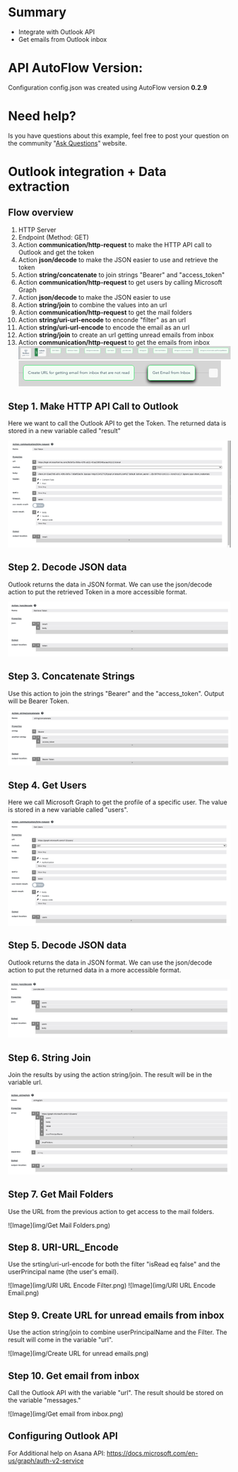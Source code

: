 

# Summary
* Integrate with Outlook API
* Get emails from Outlook inbox

# API AutoFlow Version:
Configuration config.json was created using AutoFlow version __0.2.9__

# Need help?
Is you have questions about this example, feel free to post your question on the community "<a href="https://interactor.com/autoflow/questions" target="_blank">Ask Questions</a>" website.

# Outlook integration + Data extraction

## Flow overview
1. HTTP Server
2. Endpoint (Method: GET)
3. Action __communication/http-request__ to make the HTTP API call to Outlook and get the token
4. Action __json/decode__ to make the JSON easier to use and retrieve the token
5. Action __string/concatenate__ to join strings "Bearer" and "access_token"
6. Action __communication/http-request__ to get users by calling Microsoft Graph
7. Action __json/decode__ to make the JSON easier to use
8. Action __string/join__ to combine the values into an url
9. Action __communication/http-request__ to get the mail folders
10. Action __string/uri-url-encode__ to enconde "filter" as an url
11. Action __string/uri-url-encode__ to encode the email as an url
12. Action __string/join__ to create an url getting unread emails from inbox
13. Action __communication/http-request__ to get the emails from inbox
![Image](img/Flow1.png)
![Image](img/Flow2.png)


## Step 1. Make HTTP API Call to Outlook
Here we want to call the Outlook API to get the Token.
The returned data is stored in a new variable called "result"

![Image](img/GetToken.png)

## Step 2. Decode JSON data
Outlook returns the data in JSON format. We can use the json/decode action to put the retrieved Token in a more accessible format.

![Image](img/RetrieveToken.png)

## Step 3. Concatenate Strings
Use this action to join the strings "Bearer" and the "access_token". Output will be Bearer Token.

![Image](img/StringConcatenate.png)

## Step 4. Get Users
Here we call Microsoft Graph to get the profile of a specific user.
The value is stored in a new variable called "users".

![Image](img/GetUsers.png)

## Step 5. Decode JSON data
Outlook returns the data in JSON format. We can use the json/decode action to put the returned data in a more accessible format.

![Image](img/JsonDecodeUsers.png)

## Step 6. String Join
Join the results by using the action string/join. The result will be in the variable url.

![Image](img/StringJoinUsers.png)

## Step 7. Get Mail Folders
Use the URL from the previous action to get access to the mail folders.

![Image](img/Get Mail Folders.png)

## Step 8. URI-URL_Encode
Use the srting/uri-url-encode for both the filter "isRead eq false" and the userPrincipal name (the user's email).

![Image](img/URI URL Encode Filter.png)
![Image](img/URI URL Encode Email.png)

## Step 9. Create URL for unread emails from inbox
Use the action string/join to combine userPrincipalName and the Filter. The result will come in the variable "url".

![Image](img/Create URL for unread emails.png)

## Step 10. Get email from inbox
Call the Outlook API with the variable "url". The result should be stored on the variable "messages."

![Image](img/Get email from inbox.png)



## Configuring Outlook API

For Additional help on Asana API:
https://docs.microsoft.com/en-us/graph/auth-v2-service
